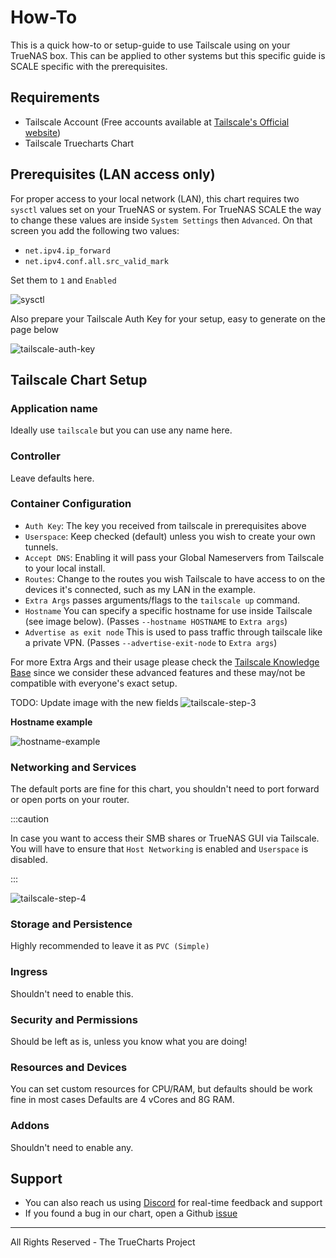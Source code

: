 # How-To

This is a quick how-to or setup-guide to use Tailscale using on your TrueNAS box.
This can be applied to other systems but this specific guide is SCALE specific with the prerequisites.

## Requirements

- Tailscale Account (Free accounts available at [Tailscale's Official website](https://www.tailscale.com))
- Tailscale Truecharts Chart

## Prerequisites (LAN access only)

For proper access to your local network (LAN), this chart requires two `sysctl` values set on your TrueNAS or system.
For TrueNAS SCALE the way to change these values are inside `System Settings` then `Advanced`.
On that screen you add the following two values:

- `net.ipv4.ip_forward`
- `net.ipv4.conf.all.src_valid_mark`

Set them to `1` and `Enabled`

![sysctl](img/Sysctl.png)

Also prepare your Tailscale Auth Key for your setup, easy to generate on the page below

![tailscale-auth-key](img/How-To-Image-1.png)

## Tailscale Chart Setup

### Application name

Ideally use `tailscale` but you can use any name here.

### Controller

Leave defaults here.

### Container Configuration

- `Auth Key`: The key you received from tailscale in prerequisites above
- `Userspace`: Keep checked (default) unless you wish to create your own tunnels.
- `Accept DNS`: Enabling it will pass your Global Nameservers from Tailscale to your local install.
- `Routes`: Change to the routes you wish Tailscale to have access to on the devices it's connected, such as my LAN in the example.
- `Extra Args` passes arguments/flags to the `tailscale up` command.
- `Hostname` You can specify a specific hostname for use inside Tailscale (see image below). (Passes `--hostname HOSTNAME` to `Extra args`)
- `Advertise as exit node` This is used to pass traffic through tailscale like a private VPN. (Passes `--advertise-exit-node` to `Extra args`)

For more Extra Args and their usage please check the [Tailscale Knowledge Base](https://tailscale.com/kb/1080/cli/#up)
since we consider these advanced features and these may/not be compatible with everyone's exact setup.

TODO: Update image with the new fields
![tailscale-step-3](img/How-To-Image-2.png)

**Hostname example**

![hostname-example](img/Hostname.png)

### Networking and Services

The default ports are fine for this chart, you shouldn't need to port forward or open ports on your router.

:::caution

In case you want to access their SMB shares or TrueNAS GUI via Tailscale.
You will have to ensure that `Host Networking` is enabled and `Userspace` is disabled.

:::

![tailscale-step-4](img/How-To-Image-3.png)

### Storage and Persistence

Highly recommended to leave it as `PVC (Simple)`

### Ingress

Shouldn't need to enable this.

### Security and Permissions

Should be left as is, unless you know what you are doing!

### Resources and Devices

You can set custom resources for CPU/RAM, but defaults should be work fine in most cases
Defaults are 4 vCores and 8G RAM.

### Addons

Shouldn't need to enable any.

## Support

- You can also reach us using [Discord](https://discord.gg/tVsPTHWTtr) for real-time feedback and support
- If you found a bug in our chart, open a Github [issue](https://github.com/truecharts/apps/issues/new/choose)

---

All Rights Reserved - The TrueCharts Project
